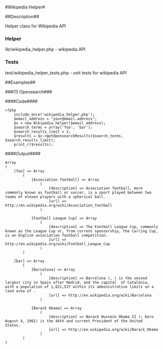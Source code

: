#Wikipedia Helper#

##Description##


Helper class for Wikipedia API

### Helper ###

lib/wikipedia\_helper.php - wikipedia API

### Tests ###

test/wikipedia\_helper\_tests.php - unit tests for wikipedia API


##Examples##

###(1) Opensearch###

####Code####

    <?php
        include_once('wikipedia_helper.php');
        $email_address = "your@email.address";
        $x = new Wikipedia_helper($email_address);
        $search_terms = array('foo', 'bar');
        $search_results_limit = 2;
        $results = $x->getOpensearchResults($search_terms, $search_results_limit);
        print_r($results);

####Output####


    Array
    (
        [foo] => Array
            (
                [Association football] => Array
                    (
                        [description] => Association football, more commonly known as football or soccer, is a sport played between two teams of eleven players with a spherical ball. 
                        [url] => http://en.wikipedia.org/wiki/Association_football
                    )

                [Football League Cup] => Array
                    (
                        [description] => The Football League Cup, commonly known as the League Cup or, from current sponsorship, the Carling Cup, is an English association football competition. 
                        [url] => http://en.wikipedia.org/wiki/Football_League_Cup
                    )
            )

        [bar] => Array
            (
                [Barcelona] => Array
                    (
                        [description] => Barcelona (, ) is the second largest city in Spain after Madrid, and the capital  of Catalonia, with a population of 1,621,537 within its administrative limits on a land area of . 
                        [url] => http://en.wikipedia.org/wiki/Barcelona
                    )

                [Barack Obama] => Array
                    (
                        [description] => Barack Hussein Obama II (; born August 4, 1961) is the 44th and current President of the United States. 
                        [url] => http://en.wikipedia.org/wiki/Barack_Obama
                    )
            )
    )

